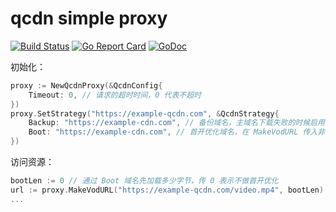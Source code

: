 qcdn simple proxy
===

[![Build Status](https://github.com/xushiwei/qcdn/actions/workflows/go.yml/badge.svg)](https://github.com/xushiwei/qcdn/actions/workflows/go.yml)
[![Go Report Card](https://goreportcard.com/badge/github.com/xushiwei/qcdn)](https://goreportcard.com/report/github.com/xushiwei/qcdn)
[![GoDoc](https://pkg.go.dev/badge/github.com/xushiwei/qcdn.svg)](https://pkg.go.dev/github.com/xushiwei/qcdn)

初始化：

```go
proxy := NewQcdnProxy(&QcdnConfig{
	Timeout: 0, // 请求的超时时间，0 代表不超时
})
proxy.SetStrategy("https://example-qcdn.com", &QcdnStrategy{
	Backup: "https://example-cdn.com", // 备份域名，主域名下载失败的时候启用
	Boot: "https://example-cdn.com", // 首开优化域名，在 MakeVodURL 传入非 0 的 bootLen 时启用
})
```

访问资源：

```go
bootLen := 0 // 通过 Boot 域名先加载多少字节，传 0 表示不做首开优化
url := proxy.MakeVodURL("https://example-qcdn.com/video.mp4", bootLen)
...
```
